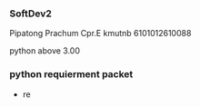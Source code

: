 ### SoftDev2

Pipatong Prachum Cpr.E kmutnb 6101012610088

python above 3.00 

### python requierment packet 
- re 
    
    
